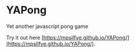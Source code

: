 # YAPong
Yet another javascript pong game

Try it out here [https://mpsilfve.github.io/YAPong/](https://mpsilfve.github.io/YAPong/).
